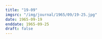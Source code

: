 ```yaml
---
title: "19-09"
imgsrc: "/img/journal/1965/09/19-25.jpg"
date: 1965-09-19
enddate: 1965-09-25
draft: false
---
```


<!-- fix pre-formatted input -->
